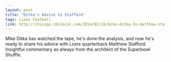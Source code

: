 ```yaml
---
layout: post
title: "Ditka's Advice to Stafford"
tags: Lions Football
link: http://chicago.cbslocal.com/2014/02/18/mike-ditka-to-matthew-stafford-stop-wearing-hat-backwards/
---
```


Mike Ditka has watched the tape, he's done the analysis, and now he's ready
to share his advice with Lions quarterback Matthew Stafford. Insightful 
commentary as always from the architect of the Superbowl Shuffle.

